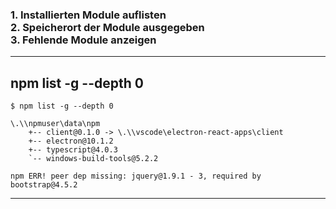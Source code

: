 <h3>
    1. Installierten Module auflisten<br>
    2. Speicherort der Module ausgegeben<br>
    3. Fehlende Module anzeigen
</h3>
<hr>
<h2> npm list -g --depth 0</h2>

```
$ npm list -g --depth 0

\.\\npmuser\data\npm
    +-- client@0.1.0 -> \.\\vscode\electron-react-apps\client
    +-- electron@10.1.2
    +-- typescript@4.0.3
    `-- windows-build-tools@5.2.2

npm ERR! peer dep missing: jquery@1.9.1 - 3, required by bootstrap@4.5.2
```

<hr>